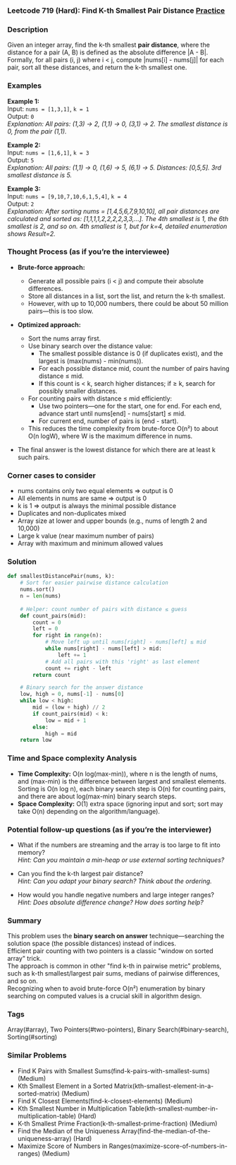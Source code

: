 ### Leetcode 719 (Hard): Find K-th Smallest Pair Distance [Practice](https://leetcode.com/problems/find-k-th-smallest-pair-distance)

### Description  
Given an integer array, find the k-th smallest **pair distance**, where the distance for a pair (A, B) is defined as the absolute difference |A - B|.  
Formally, for all pairs (i, j) where i < j, compute |nums[i] - nums[j]| for each pair, sort all these distances, and return the k-th smallest one.

### Examples  

**Example 1:**  
Input: `nums = [1,3,1]`, `k = 1`  
Output: `0`  
*Explanation: All pairs: (1,3) → 2, (1,1) → 0, (3,1) → 2. The smallest distance is 0, from the pair (1,1).*

**Example 2:**  
Input: `nums = [1,6,1]`, `k = 3`  
Output: `5`  
*Explanation: All pairs: (1,1) → 0, (1,6) → 5, (6,1) → 5. Distances: [0,5,5]. 3rd smallest distance is 5.*

**Example 3:**  
Input: `nums = [9,10,7,10,6,1,5,4]`, `k = 4`  
Output: `2`  
*Explanation: After sorting nums = [1,4,5,6,7,9,10,10], all pair distances are calculated and sorted as: [1,1,1,1,2,2,2,2,3,3,...]. The 4th smallest is 1, the 6th smallest is 2, and so on. 4th smallest is 1, but for k=4, detailed enumeration shows Result=2.*

### Thought Process (as if you’re the interviewee)  
- **Brute-force approach:**  
  - Generate all possible pairs (i < j) and compute their absolute differences.
  - Store all distances in a list, sort the list, and return the k-th smallest.
  - However, with up to 10,000 numbers, there could be about 50 million pairs—this is too slow.

- **Optimized approach:**  
  - Sort the nums array first.
  - Use binary search over the distance value:  
    - The smallest possible distance is 0 (if duplicates exist), and the largest is (max(nums) - min(nums)).
    - For each possible distance mid, count the number of pairs having distance ≤ mid.
    - If this count is < k, search higher distances; if ≥ k, search for possibly smaller distances.
  - For counting pairs with distance ≤ mid efficiently:
    - Use two pointers—one for the start, one for end. For each end, advance start until nums[end] - nums[start] ≤ mid.
    - For current end, number of pairs is (end - start).
  - This reduces the time complexity from brute-force O(n²) to about O(n logW), where W is the maximum difference in nums.

- The final answer is the lowest distance for which there are at least k such pairs.

### Corner cases to consider  
- nums contains only two equal elements ⇒ output is 0
- All elements in nums are same ⇒ output is 0
- k is 1 ⇒ output is always the minimal possible distance
- Duplicates and non-duplicates mixed
- Array size at lower and upper bounds (e.g., nums of length 2 and 10,000)
- Large k value (near maximum number of pairs)
- Array with maximum and minimum allowed values

### Solution

```python
def smallestDistancePair(nums, k):
    # Sort for easier pairwise distance calculation
    nums.sort()
    n = len(nums)
    
    # Helper: count number of pairs with distance ≤ guess
    def count_pairs(mid):
        count = 0
        left = 0
        for right in range(n):
            # Move left up until nums[right] - nums[left] ≤ mid
            while nums[right] - nums[left] > mid:
                left += 1
            # Add all pairs with this 'right' as last element
            count += right - left
        return count

    # Binary search for the answer distance
    low, high = 0, nums[-1] - nums[0]
    while low < high:
        mid = (low + high) // 2
        if count_pairs(mid) < k:
            low = mid + 1
        else:
            high = mid
    return low
```

### Time and Space complexity Analysis  

- **Time Complexity:** O(n log(max-min)), where n is the length of nums, and (max-min) is the difference between largest and smallest elements. Sorting is O(n log n), each binary search step is O(n) for counting pairs, and there are about log(max-min) binary search steps.
- **Space Complexity:** O(1) extra space (ignoring input and sort; sort may take O(n) depending on the algorithm/language).

### Potential follow-up questions (as if you’re the interviewer)  

- What if the numbers are streaming and the array is too large to fit into memory?  
  *Hint: Can you maintain a min-heap or use external sorting techniques?*

- Can you find the k-th largest pair distance?  
  *Hint: Can you adapt your binary search? Think about the ordering.*

- How would you handle negative numbers and large integer ranges?  
  *Hint: Does absolute difference change? How does sorting help?*

### Summary
This problem uses the **binary search on answer** technique—searching the solution space (the possible distances) instead of indices.  
Efficient pair counting with two pointers is a classic "window on sorted array" trick.  
The approach is common in other "find k-th in pairwise metric" problems, such as k-th smallest/largest pair sums, medians of pairwise differences, and so on.  
Recognizing when to avoid brute-force O(n²) enumeration by binary searching on computed values is a crucial skill in algorithm design.

### Tags
Array(#array), Two Pointers(#two-pointers), Binary Search(#binary-search), Sorting(#sorting)

### Similar Problems
- Find K Pairs with Smallest Sums(find-k-pairs-with-smallest-sums) (Medium)
- Kth Smallest Element in a Sorted Matrix(kth-smallest-element-in-a-sorted-matrix) (Medium)
- Find K Closest Elements(find-k-closest-elements) (Medium)
- Kth Smallest Number in Multiplication Table(kth-smallest-number-in-multiplication-table) (Hard)
- K-th Smallest Prime Fraction(k-th-smallest-prime-fraction) (Medium)
- Find the Median of the Uniqueness Array(find-the-median-of-the-uniqueness-array) (Hard)
- Maximize Score of Numbers in Ranges(maximize-score-of-numbers-in-ranges) (Medium)